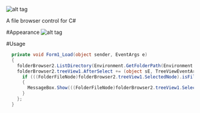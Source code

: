 ![alt tag](http://i.imgur.com/middQ05.png)


A file browser control for C#

#Appearance
![alt tag](http://i.imgur.com/VJJudhB.png)

#Usage
```csharp
  private void Form1_Load(object sender, EventArgs e)
  {
    folderBrowser2.ListDirectory(Environment.GetFolderPath(Environment.SpecialFolder.Desktop));
    folderBrowser2.treeView1.AfterSelect += (object sE, TreeViewEventArgs eA) => {
      if (((FolderFileNode)folderBrowser2.treeView1.SelectedNode).isFile)
      {
        MessageBox.Show(((FolderFileNode)folderBrowser2.treeView1.SelectedNode).Path);
      }
    };
  }
```
